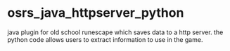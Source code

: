 # osrs_java_httpserver_python
java plugin for old school runescape which saves data to a http server. the python code allows users to extract information to use in the game.
